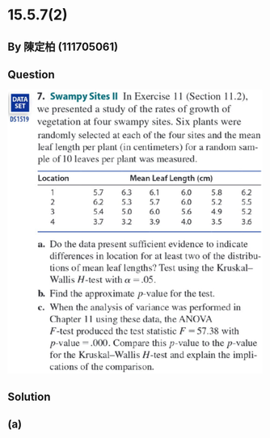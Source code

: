 # 15.5.7(2)

## By 陳定柏 (111705061)

## Question
![image](https://github.com/HWTeng-Course/202402-Statistics/blob/main/Images/15.5.7(2).png?raw=true)

## Solution

## (a)
